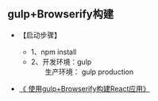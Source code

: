## gulp+Browserify构建

* 【启动步骤】
	*  1、npm install
	*  2、开发环境：gulp <br />
&emsp;&emsp;生产环境： gulp production

* [《 使用gulp+Browserify构建React应用》](http://blog.csdn.net/mqy1023/article/details/51607820)
